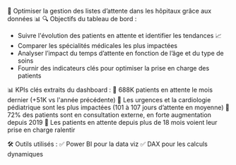 🚀 Optimiser la gestion des listes d’attente dans les hôpitaux grâce aux données 📊
🔍 Objectifs du tableau de bord :
- Suivre l'évolution des patients en attente et identifier les tendances 📈
- Comparer les spécialités médicales les plus impactées
- Analyser l’impact du temps d’attente en fonction de l’âge et du type de soins
- Fournir des indicateurs clés pour optimiser la prise en charge des patients

📊 KPIs clés extraits du dashboard :
📌 688K patients en attente le mois dernier (+51K vs l'année précédente)
📌 Les urgences et la cardiologie pédiatrique sont les plus impactées (101 à 107 jours d’attente en moyenne)
📌 72% des patients sont en consultation externe, en forte augmentation depuis 2019
📌 Les patients en attente depuis plus de 18 mois voient leur prise en charge ralentir

🛠️ Outils utilisés :
✅ Power BI pour la data viz
✅ DAX pour les calculs dynamiques
